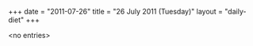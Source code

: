 +++
date = "2011-07-26"
title = "26 July 2011 (Tuesday)"
layout = "daily-diet"
+++

<p>&lt;no entries&gt;</p>